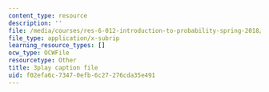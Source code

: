 ```yaml
---
content_type: resource
description: ''
file: /media/courses/res-6-012-introduction-to-probability-spring-2018/f02efa6c73470efb6c27276cda35e491_NInNhFm046w.srt
file_type: application/x-subrip
learning_resource_types: []
ocw_type: OCWFile
resourcetype: Other
title: 3play caption file
uid: f02efa6c-7347-0efb-6c27-276cda35e491
---
```

